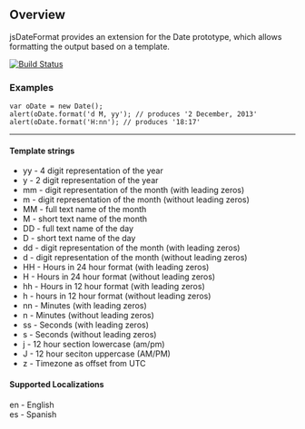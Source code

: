 ## Overview

jsDateFormat provides an extension for the Date prototype, which allows formatting the output based on a template.

[![Build Status](https://travis-ci.org/derokorian/jsDateFormat.png?branch=master)](https://travis-ci.org/derokorian/jsDateFormat)

### Examples
    var oDate = new Date();
    alert(oDate.format('d M, yy'); // produces '2 December, 2013'
    alert(oDate.format('H:nn'); // produces '18:17'

***

#### Template strings
 *    yy - 4 digit representation of the year
 *    y - 2 digit representation of the year
 *    mm - digit representation of the month (with leading zeros)
 *    m - digit representation of the month (without leading zeros)
 *    MM - full text name of the month
 *    M - short text name of the month
 *    DD - full text name of the day
 *    D - short text name of the day
 *    dd - digit representation of the month (with leading zeros)
 *    d - digit representation of the month (without leading zeros)
 *    HH - Hours in 24 hour format (with leading zeros)
 *    H - Hours in 24 hour format (without leading zeros)
 *    hh - Hours in 12 hour format (with leading zeros)
 *    h - hours in 12 hour format (without leading zeros)
 *    nn - Minutes (with leading zeros)
 *    n - Minutes (without leading zeros)
 *    ss - Seconds (with leading zeros)
 *    s - Seconds (without leading zeros)
 *    j - 12 hour section lowercase (am/pm)
 *    J - 12 hour seciton uppercase (AM/PM)
 *    z - Timezone as offset from UTC

#### Supported Localizations
en - English   
es - Spanish
